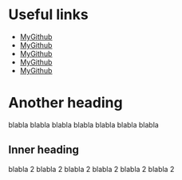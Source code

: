 # Useful links
- [MyGithub](https://github.com/MOHNATUY/groupJunior25022025FastAPI)
- [MyGithub](https://github.com/MOHNATUY/groupJunior25022025FastAPI)
- [MyGithub](https://github.com/MOHNATUY/groupJunior25022025FastAPI)
- [MyGithub](https://github.com/MOHNATUY/groupJunior25022025FastAPI)
- [MyGithub](https://github.com/MOHNATUY/groupJunior25022025FastAPI)
# Another heading

blabla
blabla
blabla
blabla
blabla
blabla
blabla

## Inner heading

blabla 2
blabla 2
blabla 2
blabla 2
blabla 2
blabla 2